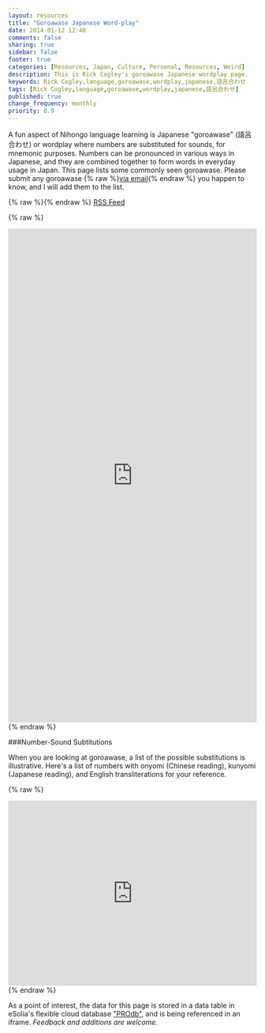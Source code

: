 ```yaml
---
layout: resources
title: "Goroawase Japanese Word-play"
date: 2014-01-12 12:40
comments: false
sharing: true
sidebar: false
footer: true
categories: [Resources, Japan, Culture, Personal, Resources, Weird]
description: This is Rick Cogley's goroawase Japanese wordplay page.
keywords: Rick Cogley,language,goroawase,wordplay,japanese,語呂合わせ
tags: [Rick Cogley,language,goroawase,wordplay,japanese,語呂合わせ]
published: true
change_frequency: monthly
priority: 0.9
---
```

A fun aspect of Nihongo language learning is Japanese "goroawase" (語呂合わせ) or wordplay where numbers are substituted for sounds, for mnemonic purposes. Numbers can be pronounced in various ways in Japanese, and they are combined together to form words in everyday usage in Japan. This page lists some commonly seen goroawase. Please submit any goroawase {% raw %}<a href="mailto:rick@cogley.info?subject=Goroawase Submission for Rick Cogley Central">via email</a>{% endraw %} you happen to know, and I will add them to the list. 

{% raw %}<i class="icon-rss-sign"></i>{% endraw %} [RSS Feed](https://pro.dbflex.net/secure/public/db/15331/rss.ashx?view=1279723&user=40863e67a24a41e281eac29548bc68b2)

{% raw %} 
<iframe width='100%' height='1000' frameborder='0' allowtransparency='true' scrolling='yes' src='https://pro.dbflex.net/secure/embedded/db/15331/view.aspx?id=1279723'></iframe>
{% endraw %}

###Number-Sound Subtitutions

When you are looking at goroawase, a list of the possible substitutions is illustrative. Here's a list of numbers with onyomi (Chinese reading), kunyomi (Japanese reading), and English transliterations for your reference. 

{% raw %}
<iframe width='100%' height='375' frameborder='0' allowtransparency='true' scrolling='yes' src='https://pro.dbflex.net/secure/embedded/db/15331/view.aspx?id=1280356'></iframe>
{% endraw %}

As a point of interest, the data for this page is stored in a data table in eSolia's flexible cloud database ["PROdb"](http://www.esolia.com/prodb), and is being referenced in an iframe. _Feedback and additions are welcome._ 
